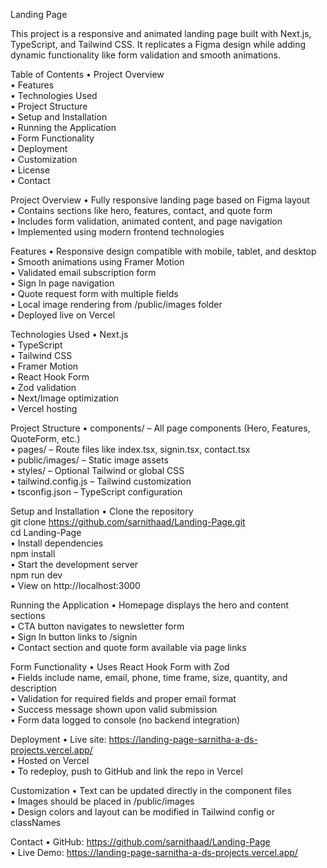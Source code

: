 Landing Page

This project is a responsive and animated landing page built with Next.js, TypeScript, and Tailwind CSS. It replicates a Figma design while adding dynamic functionality like form validation and smooth animations.

Table of Contents
• Project Overview  
• Features  
• Technologies Used  
• Project Structure  
• Setup and Installation  
• Running the Application  
• Form Functionality  
• Deployment  
• Customization  
• License  
• Contact

Project Overview
• Fully responsive landing page based on Figma layout  
• Contains sections like hero, features, contact, and quote form  
• Includes form validation, animated content, and page navigation  
• Implemented using modern frontend technologies  

Features
• Responsive design compatible with mobile, tablet, and desktop  
• Smooth animations using Framer Motion  
• Validated email subscription form  
• Sign In page navigation  
• Quote request form with multiple fields  
• Local image rendering from /public/images folder  
• Deployed live on Vercel  

Technologies Used
• Next.js  
• TypeScript  
• Tailwind CSS  
• Framer Motion  
• React Hook Form  
• Zod validation  
• Next/Image optimization  
• Vercel hosting  

Project Structure
• components/ – All page components (Hero, Features, QuoteForm, etc.)  
• pages/ – Route files like index.tsx, signin.tsx, contact.tsx  
• public/images/ – Static image assets  
• styles/ – Optional Tailwind or global CSS  
• tailwind.config.js – Tailwind customization  
• tsconfig.json – TypeScript configuration  

Setup and Installation
• Clone the repository  
  git clone https://github.com/sarnithaad/Landing-Page.git  
  cd Landing-Page  
• Install dependencies  
  npm install  
• Start the development server  
  npm run dev  
• View on http://localhost:3000  

Running the Application
• Homepage displays the hero and content sections  
• CTA button navigates to newsletter form  
• Sign In button links to /signin  
• Contact section and quote form available via page links  

Form Functionality
• Uses React Hook Form with Zod  
• Fields include name, email, phone, time frame, size, quantity, and description  
• Validation for required fields and proper email format  
• Success message shown upon valid submission  
• Form data logged to console (no backend integration)  

Deployment
• Live site: https://landing-page-sarnitha-a-ds-projects.vercel.app/  
• Hosted on Vercel  
• To redeploy, push to GitHub and link the repo in Vercel  

Customization
• Text can be updated directly in the component files  
• Images should be placed in /public/images  
• Design colors and layout can be modified in Tailwind config or classNames  

Contact
• GitHub: https://github.com/sarnithaad/Landing-Page  
• Live Demo: https://landing-page-sarnitha-a-ds-projects.vercel.app/  
